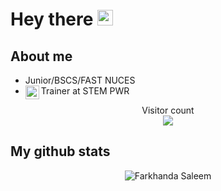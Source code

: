 # Hey there <img src="https://media.giphy.com/media/hvRJCLFzcasrR4ia7z/giphy.gif" width="25px">

## About me
- Junior/BSCS/FAST NUCES 
- Trainer at STEM PWR [<img align="left" alt="far| Instagram" width="22px" src="https://cdn.jsdelivr.net/npm/simple-icons@v3/icons/instagram.svg" />](https://instagram.com/stem_pwr?utm_medium=copy_link)

<p align="center"> 
  Visitor count<br>
  <img src="https://profile-counter.glitch.me/FS40V/count.svg" />
</p>

## My github stats

<p align="center"> <img src="https://github-readme-stats.vercel.app/api?username=FS40V&show_icons=true&theme=gotham" alt="Farkhanda Saleem" />



